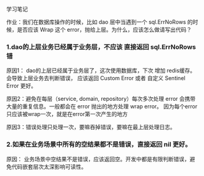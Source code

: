 学习笔记

作业：我们在数据库操作的时候，比如 dao 层中当遇到一个 sql.ErrNoRows 的时候，是否应该 Wrap 这个 error，抛给上层。为什么，应该怎么做请写出代码？

### 1.dao的上层业务已经属于业务层，不应该 直接返回 sql.ErrNoRows错
原因1：
dao的上层已经属于业务层了，这次使用数据库，下次 增加 redis缓存。会导致上层业务去判断错误，
应该返回 Custom Error 或者 自定义 Sentinel Error 更好。

原因2：避免在每层（service, domain, repository）每次多次处理 error 会携带大量的重复信息。一般都会在 error 抛出的地方处理 wrap error。
因为每个error只应该被wrap一次，就是在error第一次产生的地方

原因3：错误处理只处理一次，要嘛吞掉错误，要嘛在最上层处理日志。

### 2.如果在业务场景中所有的空结果都不是错误，直接返回 nil 更好。
原因：
业务场景中空结果不是错误，应该返回空。开发中都是有限判断错误，避免代码嵌套层次太深影响可读性。



